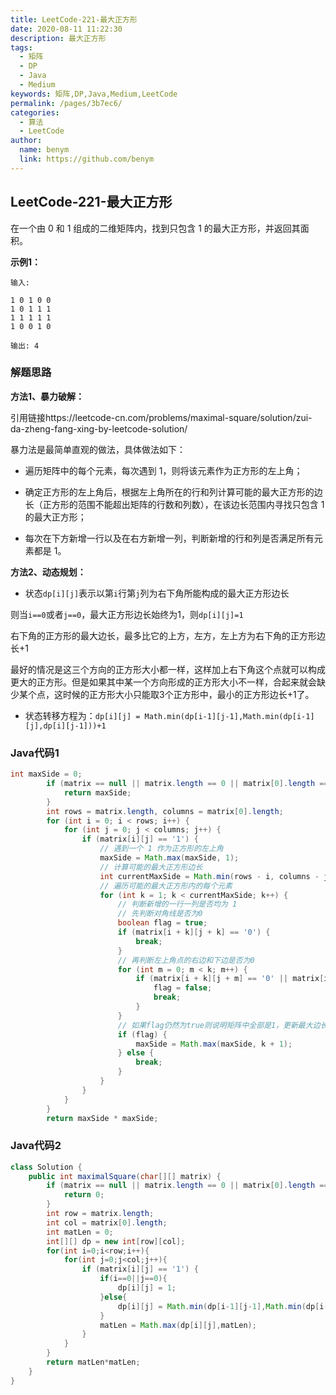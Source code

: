 ```yaml
---
title: LeetCode-221-最大正方形
date: 2020-08-11 11:22:30
description: 最大正方形
tags: 
  - 矩阵
  - DP
  - Java
  - Medium
keywords: 矩阵,DP,Java,Medium,LeetCode
permalink: /pages/3b7ec6/
categories: 
  - 算法
  - LeetCode
author: 
  name: benym
  link: https://github.com/benym
---
```


## LeetCode-221-最大正方形

在一个由 0 和 1 组成的二维矩阵内，找到只包含 1 的最大正方形，并返回其面积。

<!--more-->

**示例1：**

```
输入: 

1 0 1 0 0
1 0 1 1 1
1 1 1 1 1
1 0 0 1 0

输出: 4
```

### 解题思路

**方法1、暴力破解：**

引用链接https://leetcode-cn.com/problems/maximal-square/solution/zui-da-zheng-fang-xing-by-leetcode-solution/

暴力法是最简单直观的做法，具体做法如下：

- 遍历矩阵中的每个元素，每次遇到 1，则将该元素作为正方形的左上角；

- 确定正方形的左上角后，根据左上角所在的行和列计算可能的最大正方形的边长（正方形的范围不能超出矩阵的行数和列数），在该边长范围内寻找只包含 1 的最大正方形；

- 每次在下方新增一行以及在右方新增一列，判断新增的行和列是否满足所有元素都是 1。


**方法2、动态规划：**

- 状态`dp[i][j]`表示以第`i`行第`j`列为右下角所能构成的最大正方形边长

则当`i==0`或者`j==0`，最大正方形边长始终为1，则`dp[i][j]=1`

右下角的正方形的最大边长，最多比它的上方，左方，左上方为右下角的正方形边长+1

最好的情况是这三个方向的正方形大小都一样，这样加上右下角这个点就可以构成更大的正方形。但是如果其中某一个方向形成的正方形大小不一样，合起来就会缺少某个点，这时候的正方形大小只能取3个正方形中，最小的正方形边长+1了。

- 状态转移方程为：`dp[i][j] = Math.min(dp[i-1][j-1],Math.min(dp[i-1][j],dp[i][j-1]))+1`

### Java代码1

```java
int maxSide = 0;
        if (matrix == null || matrix.length == 0 || matrix[0].length == 0) {
            return maxSide;
        }
        int rows = matrix.length, columns = matrix[0].length;
        for (int i = 0; i < rows; i++) {
            for (int j = 0; j < columns; j++) {
                if (matrix[i][j] == '1') {
                    // 遇到一个 1 作为正方形的左上角
                    maxSide = Math.max(maxSide, 1);
                    // 计算可能的最大正方形边长
                    int currentMaxSide = Math.min(rows - i, columns - j);
                    // 遍历可能的最大正方形内的每个元素
                    for (int k = 1; k < currentMaxSide; k++) {
                        // 判断新增的一行一列是否均为 1
                        // 先判断对角线是否为0
                        boolean flag = true;
                        if (matrix[i + k][j + k] == '0') {
                            break;
                        }
                        // 再判断左上角点的右边和下边是否为0
                        for (int m = 0; m < k; m++) {
                            if (matrix[i + k][j + m] == '0' || matrix[i + m][j + k] == '0') {
                                flag = false;
                                break;
                            }
                        }
                        // 如果flag仍然为true则说明矩阵中全部是1，更新最大边长
                        if (flag) {
                            maxSide = Math.max(maxSide, k + 1);
                        } else {
                            break;
                        }
                    }
                }
            }
        }
        return maxSide * maxSide;
```

### Java代码2

```java
class Solution {
    public int maximalSquare(char[][] matrix) {
        if (matrix == null || matrix.length == 0 || matrix[0].length == 0) {
            return 0;
        }
        int row = matrix.length;
        int col = matrix[0].length;
        int matLen = 0;
        int[][] dp = new int[row][col];
        for(int i=0;i<row;i++){
            for(int j=0;j<col;j++){
                if (matrix[i][j] == '1') {
                    if(i==0||j==0){
                        dp[i][j] = 1;
                    }else{
                        dp[i][j] = Math.min(dp[i-1][j-1],Math.min(dp[i-1][j],dp[i][j-1]))+1;
                    }
                    matLen = Math.max(dp[i][j],matLen);
                }
            }
        }
        return matLen*matLen;
    }
}
```



